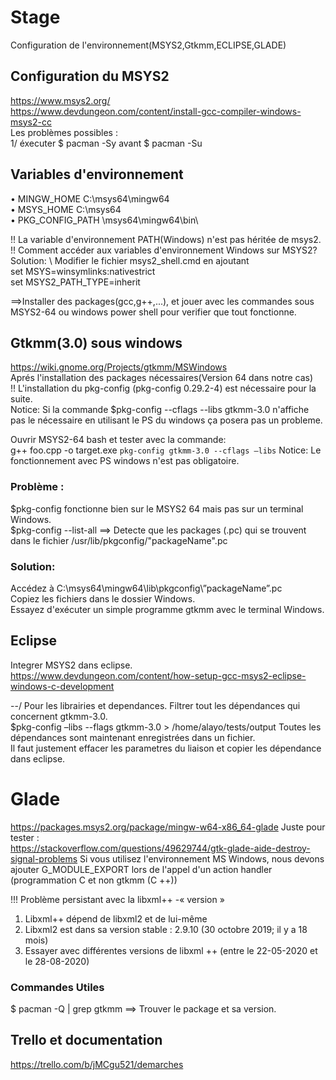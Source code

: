 # Stage
Configuration de l'environnement(MSYS2,Gtkmm,ECLIPSE,GLADE)
## Configuration du MSYS2
https://www.msys2.org/ \
https://www.devdungeon.com/content/install-gcc-compiler-windows-msys2-cc \
Les problèmes possibles : \
1/ éxecuter $ pacman -Sy avant $ pacman -Su 

## Variables d'environnement
•	MINGW_HOME C:\msys64\mingw64\
•	MSYS_HOME C:\msys64\
•	PKG_CONFIG_PATH \msys64\mingw64\bin\

!! La variable d'environnement PATH(Windows) n'est pas héritée de msys2.\
!! Comment accéder aux variables d'environnement Windows sur MSYS2? \
Solution: \ Modifier le fichier msys2_shell.cmd en ajoutant \
set MSYS=winsymlinks:nativestrict \
set MSYS2_PATH_TYPE=inherit 

==>Installer des packages(gcc,g++,...), et jouer avec les commandes sous MSYS2-64 ou windows power shell pour verifier que tout fonctionne. 

## Gtkmm(3.0) sous windows 
https://wiki.gnome.org/Projects/gtkmm/MSWindows \
Aprés l'installation des packages nécessaires(Version 64 dans notre cas) \
!! L'installation du pkg-config (pkg-config 0.29.2-4) est nécessaire pour la suite. \
Notice: 
Si la commande $pkg-config --cflags --libs gtkmm-3.0 n'affiche pas le nécessaire en utilisant le PS du windows ça posera pas un probleme. 

Ouvrir MSYS2-64 bash et tester avec la commande: \
g++ foo.cpp -o target.exe `pkg-config gtkmm-3.0 --cflags –libs` 
Notice: Le fonctionnement avec PS windows n'est pas obligatoire. 
### Problème :
$pkg-config fonctionne bien sur le MSYS2 64 mais pas sur un terminal Windows. \
$pkg-config --list-all ==> Detecte que les packages (.pc) qui se trouvent dans le fichier /usr/lib/pkgconfig/"packageName".pc
### Solution:
Accédez à C:\msys64\mingw64\lib\pkgconfig\”packageName”.pc \
Copiez les fichiers dans le dossier Windows. \
Essayez d'exécuter un simple programme gtkmm avec le terminal Windows.

## Eclipse
Integrer MSYS2 dans eclipse. \
https://www.devdungeon.com/content/how-setup-gcc-msys2-eclipse-windows-c-development

--/ Pour les librairies et dependances.
Filtrer tout les dépendances qui concernent gtkmm-3.0.\
$pkg-config –libs --flags gtkmm-3.0 > /home/alayo/tests/output
Toutes les dépendances sont maintenant enregistrées dans un fichier.\
Il faut justement effacer les parametres du liaison et copier les dépendance dans eclipse.

# Glade
https://packages.msys2.org/package/mingw-w64-x86_64-glade
Juste pour tester : \
https://stackoverflow.com/questions/49629744/gtk-glade-aide-destroy-signal-problems
Si vous utilisez l'environnement MS Windows, nous devons ajouter G_MODULE_EXPORT lors de l'appel d'un action handler (programmation C et non gtkmm (C ++))

!!! Problème persistant avec la libxml++ -« version » 
1. Libxml++ dépend de libxml2 et de lui-même 
2. Libxml2 est dans sa version stable : 2.9.10 (30 octobre 2019; il y a 18 mois) 
3. Essayer avec différentes versions de libxml ++ (entre le 22-05-2020 et le 28-08-2020) 

### Commandes Utiles
$ pacman -Q | grep gtkmm ==> Trouver le package et sa version. 

## Trello et documentation
https://trello.com/b/jMCgu521/demarches
